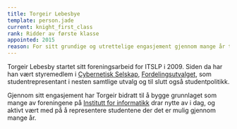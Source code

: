 ```yaml
---
title: Torgeir Lebesbye
template: person.jade
current: knight_first_class
rank: Ridder av første klasse
appointed: 2015
reason: For sitt grundige og utrettelige engasjement gjennom mange år tildeles Torgeir Lebesby graden Ridder av første klasse av Hennes Majestet Keiserpingvinen den Fornemmes orden.
---
```


Torgeir Lebesby startet sitt foreningsarbeid for ITSLP i 2009. Siden da har han vært styremedlem i [Cybernetisk Selskap](http://cyb.no/), [Fordelingsutvalget](http://fordelingsutvalget.com/), som studentrepresentant i nesten samtlige utvalg og til slutt også studentpolitikk.

Gjennom sitt engasjement har Torgeir bidratt til å bygge grunnlaget som mange av foreningene på [Institutt for informatikk](http://ifi.uio.no/) drar nytte av i dag, og aktivt vært med på å representere studentene der det er mulig gjennom mange år.